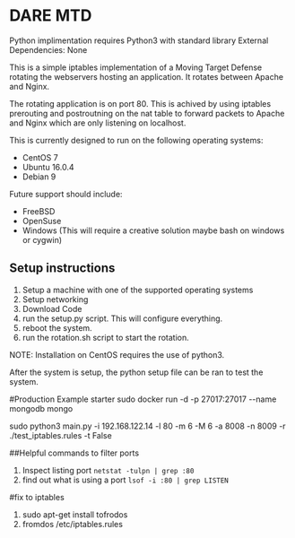 # DARE MTD 

Python implimentation requires Python3 with standard library 
External Dependencies: None 

This is a simple iptables implementation of a Moving Target Defense rotating the webservers hosting an application. It 
rotates between Apache and Nginx.

The rotating application is on port 80. This is achived by using iptables prerouting and postroutning on the nat table 
to forward packets to Apache and Nginx which are only listening on localhost.

This is currently designed to run on the following operating systems:

* CentOS 7
* Ubuntu 16.0.4
* Debian 9 

Future support should include:

* FreeBSD
* OpenSuse
* Windows (This will require a creative solution maybe bash on windows or cygwin)

## Setup instructions
1. Setup a machine with one of the supported operating systems
2. Setup networking
3. Download Code
4. run the setup.py script. This will configure everything.
5. reboot the system. 
6. run the rotation.sh script to start the rotation.

NOTE: Installation on CentOS requires the use of python3.

After the system is setup, the python setup file can be ran to test the system.

#Production
Example starter
sudo docker run -d -p 27017:27017 --name mongodb mongo

sudo python3 main.py -i 192.168.122.14 -l 80 -m 6 -M 6 -a 8008 -n 8009 -r ./test_iptables.rules -t False


##Helpful commands to filter ports
1. Inspect listing port
``netstat -tulpn | grep :80``
2. find out what is using a port
``lsof -i :80 | grep LISTEN``

#fix to iptables
1. sudo apt-get install tofrodos
2. fromdos /etc/iptables.rules
